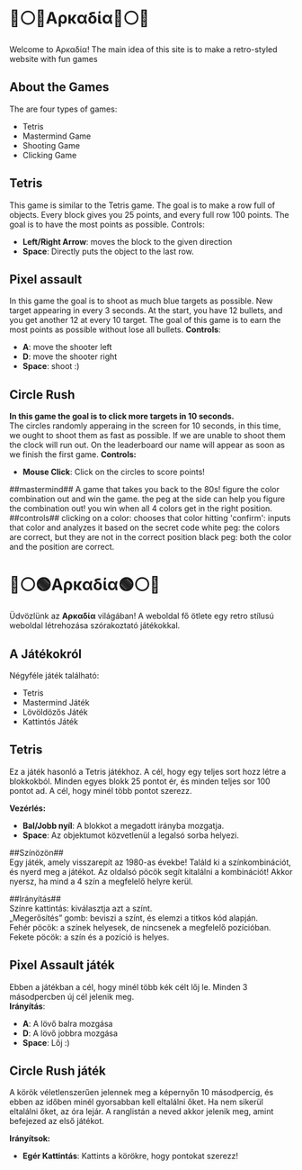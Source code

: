 # 🔴⚪🔵Αρκαδία🔵⚪🔴

Welcome to Αρκαδία!
The main idea of this site is to make a retro-styled website with fun games

## About the Games

The are four types of games: 

- Tetris
- Mastermind Game
- Shooting Game
- Clicking Game

## Tetris
This game is similar to the Tetris game. The goal is to make a row full of objects. Every block gives you 25 points, and every full row 100 points. The goal is to have the most points as possible.
Controls:
- **Left/Right Arrow**: moves the block to the given direction
- **Space**: Directly puts the object to the last row.
  

## Pixel assault 
In this game the goal is to shoot as much blue targets as possible. New target appearing in every 3 seconds. At the start, you have 12 bullets, and you get another 12 at every 10 target. The goal of this game is to earn the most points as possible without lose all bullets. 
**Controls**:
- **A**: move the shooter left
- **D**: move the shooter right
- **Space**: shoot :)

## Circle Rush
**In this game the goal is to click more targets in 10 seconds.**  
The circles randomly apperaing in the screen for 10 seconds, in this time, we ought to shoot them as fast as possible. If we are unable to shoot them the clock will run out.
On the leaderboard our name will appear as soon as we finish the first game.
**Controls:**
- **Mouse Click**: Click on the circles to score points!

##mastermind##
A game that takes you back to the 80s! figure the color combination out and win the game. the peg at the side can help you figure the combination out! you win when all 4 colors get in the right position.
##controls##
clicking on a color: chooses that color
hitting 'confirm': inputs that color and analyzes it based on the secret code
white peg: the colors are correct, but they are not in the correct position
black peg: both the color and the position are correct.



# 🔴⚪🟢Αρκαδία🟢⚪🔴

Üdvözlünk az **Αρκαδία** világában!
A weboldal fő ötlete egy retro stílusú weboldal létrehozása szórakoztató játékokkal.

## A Játékokról

Négyféle játék található:

- Tetris
- Mastermind Játék
- Lövöldözős Játék
- Kattintós Játék

## Tetris

Ez a játék hasonló a Tetris játékhoz. A cél, hogy egy teljes sort hozz létre a blokkokból. Minden egyes blokk 25 pontot ér, és minden teljes sor 100 pontot ad. A cél, hogy minél több pontot szerezz.

**Vezérlés:**
- **Bal/Jobb nyíl**: A blokkot a megadott irányba mozgatja.
- **Space**: Az objektumot közvetlenül a legalsó sorba helyezi.

##Színözön##  
Egy játék, amely visszarepít az 1980-as évekbe! Találd ki a színkombinációt, és nyerd meg a játékot. Az oldalsó pöcök segít kitalálni a kombinációt! Akkor nyersz, ha mind a 4 szín a megfelelő helyre kerül.

##Irányítás##  
Színre kattintás: kiválasztja azt a színt.  
„Megerősítés” gomb: beviszi a színt, és elemzi a titkos kód alapján.  
Fehér pöcök: a színek helyesek, de nincsenek a megfelelő pozícióban.  
Fekete pöcök: a szín és a pozíció is helyes.


## Pixel Assault játék
Ebben a játékban a cél, hogy minél több kék célt lőj le. Minden 3 másodpercben új cél jelenik meg.  
**Irányítás**:
- **A**: A lövő balra mozgása  
- **D**: A lövő jobbra mozgása  
- **Space**: Lőj :)

## Circle Rush játék

A körök véletlenszerűen jelennek meg a képernyőn 10 másodpercig, és ebben az időben minél gyorsabban kell eltalálni őket. Ha nem sikerül eltalálni őket, az óra lejár.
A ranglistán a neved akkor jelenik meg, amint befejezed az első játékot.

**Irányítsok:**
- **Egér Kattintás**: Kattints a körökre, hogy pontokat szerezz!
